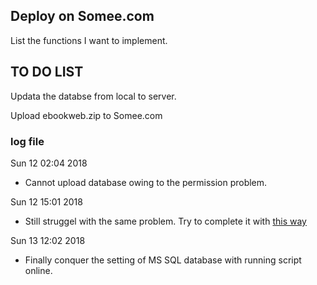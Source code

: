 ## Deploy on Somee.com 

 List the functions I want to implement.

## TO DO LIST 

 Updata the databse from local to server. 

 Upload ebookweb.zip to Somee.com 

### log file

Sun 12 02:04 2018 
- Cannot upload database owing to the permission problem. 

Sun 12 15:01 2018 
- Still struggel with the same problem. Try to complete it with [this way](https://www.youtube.com/watch?v=aJ_hPzJ1TAs) 

Sun 13 12:02 2018
- Finally conquer the setting of MS SQL database with running script online. 
